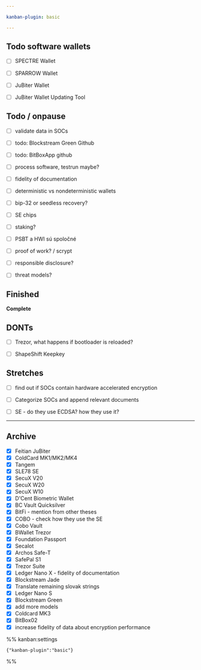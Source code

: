 ```yaml
---

kanban-plugin: basic

---
```


## Todo software wallets

- [ ] SPECTRE Wallet
- [ ] SPARROW Wallet
- [ ] JuBiter Wallet
- [ ] JuBiter Wallet Updating Tool


## Todo / onpause

- [ ] validate data in SOCs
- [ ] todo: Blockstream Green Github
- [ ] todo: BitBoxApp github
- [ ] process software, testrun maybe?
- [ ] fidelity of documentation
- [ ] deterministic vs nondeterministic wallets
- [ ] bip-32 or seedless recovery?
- [ ] SE chips
- [ ] staking?
- [ ] PSBT a HWI sú spoločné
- [ ] proof of work? / scrypt
- [ ] responsible disclosure?
- [ ] threat models?


## Finished

**Complete**


## DONTs

- [ ] Trezor, what happens if bootloader is reloaded?
- [ ] ShapeShift Keepkey


## Stretches

- [ ] find out if SOCs contain hardware accelerated encryption
- [ ] Categorize SOCs and append relevant documents
- [ ] SE - do they use ECDSA? how they use it?


***

## Archive

- [x] Feitian JuBiter
- [x] ColdCard MK1/MK2/MK4
- [x] Tangem
- [x] SLE78 SE
- [x] SecuX V20
- [x] SecuX W20
- [x] SecuX W10
- [x] D'Cent Biometric Wallet
- [x] BC Vault Quicksilver
- [x] BitFi - mention from other theses
- [x] COBO - check how they use the SE
- [x] Cobo Vault
- [x] BWallet Trezor
- [x] Foundation Passport
- [x] Secalot
- [x] Archos Safe-T
- [x] SafePal S1
- [x] Trezor Suite
- [x] Ledger Nano X - fidelity of documentation
- [x] Blockstream Jade
- [x] Translate remaining slovak strings
- [x] Ledger Nano S
- [x] Blockstream Green
- [x] add more models
- [x] Coldcard MK3
- [x] BitBox02
- [x] increase fidelity of data about encryption performance

%% kanban:settings
```
{"kanban-plugin":"basic"}
```
%%